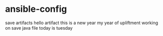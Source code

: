 # ansible-config

save artifacts
hello artifact
this is a new year
my year of upliftment
working on save java file
today is tuesday